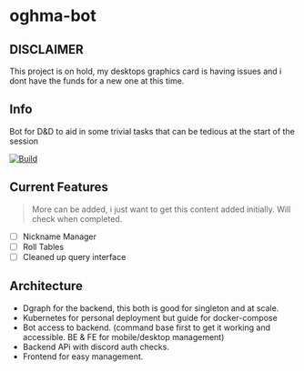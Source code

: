 # oghma-bot

## DISCLAIMER

This project is on hold, my desktops graphics card is having issues and i dont have the funds for a new one at this time. 

## Info

Bot for D&amp;D to aid in some trivial tasks that can be tedious at the start of the session

[![Build](https://github.com/mbround18/oghma-bot/actions/workflows/build.yml/badge.svg)](https://github.com/mbround18/oghma-bot/actions/workflows/build.yml)

## Current Features

> More can be added, i just want to get this content added initially.
> Will check when completed.

- [ ] Nickname Manager
- [ ] Roll Tables
- [ ] Cleaned up query interface

## Architecture

- Dgraph for the backend, this both is good for singleton and at scale.
- Kubernetes for personal deployment but guide for docker-compose
- Bot access to backend. (command base first to get it working and accessible. BE & FE for mobile/desktop management)
- Backend APi with discord auth checks.
- Frontend for easy management.

